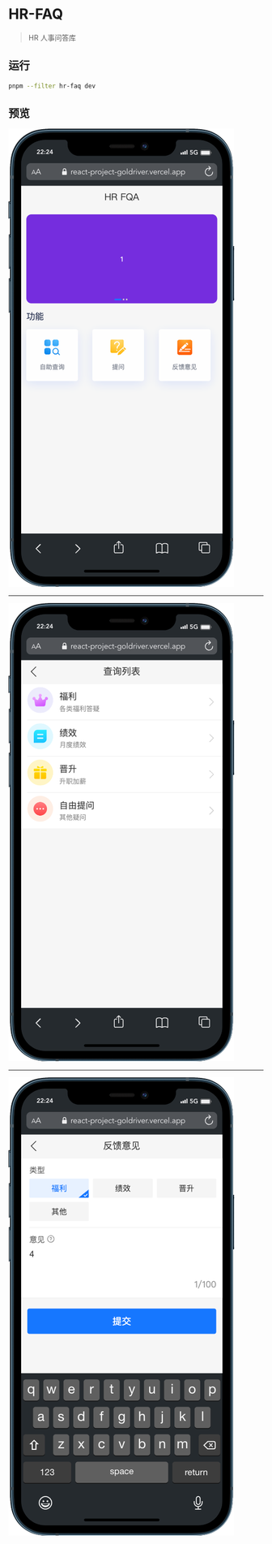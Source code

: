 # HR-FAQ

> HR 人事问答库

## 运行

```bash
pnpm --filter hr-faq dev
```

## 预览

![首页](./shortcuts/mobile.png)

---

![查询列表](./shortcuts/mobile_2.png)

---

![反馈意见](./shortcuts/mobile_3.png)
